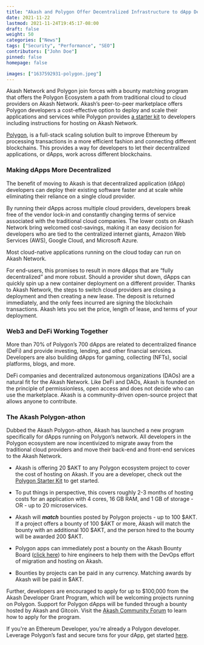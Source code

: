 ```yaml
---
title: "Akash and Polygon Offer Decentralized Infrastructure to dApp Developers"
date: 2021-11-22
lastmod: 2021-11-24T19:45:17-08:00
draft: false
weight: 50
categories: ["News"]
tags: ["Security", "Performance", "SEO"]
contributors: ["John Doe"]
pinned: false
homepage: false

images: ["1637592931-polygon.jpeg"]
---
```

Akash Network and Polygon join forces with a bounty matching program that offers the Polygon Ecosystem a path from traditional cloud to cloud providers on Akash Network. Akash’s peer-to-peer marketplace offers Polygon developers a cost-effective option to deploy and scale their applications and services while Polygon provides [a starter kit](https://polygontechnology.notion.site/Polygon-Starter-Kit-a289a505a0bb4e8b8189c1fc3b2223d0) to developers including instructions for hosting on Akash Network.

[Polygon](https://polygon.technology/), is a full-stack scaling solution built to improve Ethereum by processing transactions in a more efficient fashion and connecting different blockchains. This provides a way for developers to let their decentralized applications, or dApps, work across different blockchains.

### **Making dApps More Decentralized**

The benefit of moving to Akash is that decentralized application (dApp) developers can deploy their existing software faster and at scale while eliminating their reliance on a single cloud provider. 

By running their dApps across multiple cloud providers, developers break free of the vendor lock-in and constantly changing terms of service associated with the traditional cloud companies. The lower costs on Akash Network bring welcomed cost-savings, making it an easy decision for developers who are tied to the centralized internet giants, Amazon Web Services (AWS), Google Cloud, and Microsoft Azure. 

Most cloud-native applications running on the cloud today can run on Akash Network.

For end-users, this promises to result in more dApps that are “fully decentralized” and more robust. Should a provider shut down, dApps can quickly spin up a new container deployment on a different provider. Thanks to Akash Network, the steps to switch cloud providers are closing a deployment and then creating a new lease. The deposit is returned immediately, and the only fees incurred are signing the blockchain transactions. Akash lets you set the price, length of lease, and terms of your deployment. 

### **Web3 and DeFi Working Together**

More than 70% of Polygon’s 700 dApps are related to decentralized finance (DeFi) and provide investing, lending, and other financial services. Developers are also building dApps for gaming, collecting (NFTs), social platforms, blogs, and more.  

DeFi companies and decentralized autonomous organizations (DAOs) are a natural fit for the Akash Network. Like DeFi and DAOs, Akash is founded on the principle of permissionless, open access and does not decide who can use the marketplace. Akash is a community-driven open-source project that allows anyone to contribute.

### **The Akash Polygon-athon**

Dubbed the Akash Polygon-athon, Akash has launched a new program specifically for dApps running on Polygon’s network. All developers in the Polygon ecosystem are now incentivized to migrate away from the traditional cloud providers and move their back-end and front-end services to the Akash Network.

*   Akash is offering 20 $AKT to any Polygon ecosystem project to cover the cost of hosting on Akash. If you are a developer, check out the [Polygon Starter Kit](https://akashnet.notion.site/Polygon-Akash-Starter-Kit-d4e817023556417ea8c9b679336d0d76) to get started. 
    
*   To put things in perspective, this covers roughly 2-3 months of hosting costs for an application with 4 cores, 16 GB RAM, and 1 GB of storage - OR - up to 20 microservices.
    
*   Akash will _**match**_ bounties posted by Polygon projects - up to 100 $AKT. If a project offers a bounty of 100 $AKT or more, Akash will match the bounty with an additional 100 $AKT, and the person hired to the bounty will be awarded 200 $AKT. 
    
*   Polygon apps can immediately post a bounty on the Akash Bounty Board ([click here](https://forum.akash.network/c/bounties/)) to hire engineers to help them with the DevOps effort of migration and hosting on Akash.
    
*   Bounties by projects can be paid in any currency. Matching awards by Akash will be paid in $AKT.
    

Further, developers are encouraged to apply for up to $100,000 from the Akash Developer Grant Program, which will be welcoming projects running on Polygon. Support for Polygon dApps will be funded through a bounty hosted by Akash and Gitcoin. Visit the [Akash Community Forum](https://forum.akash.network/c/hackathons/polygon/56) to learn how to apply for the program. 

If you're an Ethereum Developer, you're already a Polygon developer. Leverage Polygon’s fast and secure txns for your dApp, get started [here](https://docs.polygon.technology/docs/develop/getting-started).
